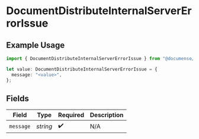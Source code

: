 # DocumentDistributeInternalServerErrorIssue

## Example Usage

```typescript
import { DocumentDistributeInternalServerErrorIssue } from "@documenso/sdk-typescript/models/errors";

let value: DocumentDistributeInternalServerErrorIssue = {
  message: "<value>",
};
```

## Fields

| Field              | Type               | Required           | Description        |
| ------------------ | ------------------ | ------------------ | ------------------ |
| `message`          | *string*           | :heavy_check_mark: | N/A                |